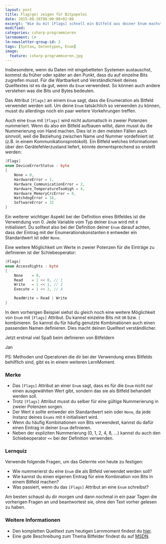 ```yaml
---
layout: post
title: Flag(ge) zeigen für Bitpopelei
date: 2015-08-26T06:00:00+02:00
excerpt: "Wie du mit [Flags] schnell ein Bitfeld aus deiner Enum machst."
modified:
categories: csharp-programmieren
lernmoment: C#
lm-newsletter-group-id: 2
tags: [Syntax, Datentypen, Enum]
image:
  feature: csharp-programmieren.jpg
---
```


Insbesondere, wenn du Daten mit eingebetteten Systemen austauschst, kommst du früher oder später an den Punkt, dass du auf einzelne Bits zugreifen musst. Für die Wartbarkeit und Verständlichkeit deines Quelltextes ist es da gut, wenn du `Enum` verwendest. So können auch andere verstehen was die Bits und Bytes bedeuten.

Das Attribut `[Flags]` an einem `Enum` sagt, dass die Enumeration als Bitfeld verwendet werden soll. Um deine `Enum` tatsächlich so verwenden zu können, musst du allerdings noch ein paar weitere Vorkehrungen treffen.

Auch eine `Enum` mit `[Flags]` wird nicht automatisch in zweier Potenzen nummeriert. Wenn du also ein Bitfeld aufbauen willst, dann musst du die Nummerierung von Hand machen. Dies ist in den meisten Fällen auch sinnvoll, weil die Beziehung zwischen Name und Nummer vordefiniert ist (z.B. in einem Kommunikationsprotokoll). Ein Bitfeld welches Informationen über den Gerätefehlerzustand liefert, könnte dementsprechend so erstellt werden:

```cs
[Flags]
enum DeviceErrorStatus : byte
{
	None = 0,
	HardwareError = 1,
	Hardware_CommunicationError = 2,
	Hardware_TemperatureTooHigh = 4,
	Hardware_MemoryCrcError = 8,
	WatchdogError = 16,
	SoftwareError = 32
}
```

Ein weiterer wichtiger Aspekt bei der Definition eines Bitfeldes ist die Verwendung von 0. Jede Variable vom Typ deiner `Enum` wird mit `0` initialisiert. Du solltest also bei der Definition deiner `Enum` darauf achten, dass der Eintrag mit der Enumerationskonstanten `0` entweder ein Standardwert ist oder `None`.

Eine weitere Möglichkeit um Werte in zweier Potenzen für die Einträge zu definieren ist der Schiebeoperator:

```cs
[Flags]
enum AccessRights : byte
{
	None	= 0,
	Read	= 1 << 0, // 1
	Write	= 1 << 1, // 2
	Execute	= 1 << 2, // 4

	ReadWrite = Read | Write
}
```

In dem vorherigen Beispiel siehst du gleich noch eine weitere Möglichkeit von `Enum` mit `[Flags]` Attribut. Du kannst einzelne Bits mit `OR` bzw. `|` kombinieren. So kannst du für häufig genutzte Kombinationen auch einen passenden Namen definieren. Dies macht deinen Quelltext verständlicher.

Jetzt erstmal viel Spaß beim definieren von Bitfeldern

Jan

PS: Methoden und Operatoren die dir bei der Verwendung eines Bitfelds behilflich sind, gibt es in einem weiteren LernMoment.

### Merke

-	Das `[Flags]` Attribut an einer `Enum` sagt, dass es für die `Enum` nicht nur einen ausgewählten Wert gibt, sondern das sie als Bitfeld behandelt werden soll.
-	Trotz `[Flags]` Attribut musst du selber für eine gültige Nummerierung in zweier Potenzen sorgen.
-	Der Wert `0` sollte entweder ein Standardwert sein oder `None`, da jede Instanz deines `Enums` mit `0` initialisiert wird.
-	Wenn du häufig Kombinationen von Bits verwendest, kannst du dafür einen Eintrag in deiner `Enum` definieren.
-	Neben der expliziten Nummerierung (0, 1, 2, 4, 8, ...) kannst du auch den Schiebeoperator `<<` bei der Definition verwenden.

### Lernquiz 

Verwende folgende Fragen, um das Gelernte von heute zu festigen:

-	Wie nummerierst du eine `Enum` die als Bitfeld verwendet werden soll?
-	Wie kannst du einen eigenen Eintrag für eine Kombination von Bits in einem Bitfeld machen?
-	Was passiert, wenn du das `[Flags]` Attribut an eine `Enum` schreibst?

Am besten schaust du dir morgen und dann nochmal in ein paar Tagen die vorherigen Fragen an und beantwortest sie, ohne den Text vorher gelesen zu haben.

### Weitere Informationen

-	Den kompletten Quelltext zum heutigen Lernmoment findest du [hier](https://github.com/LernMoment/csharp/tree/master/FlagsAttribut).
-	Eine gute Beschreibung zum Thema Bitfelder findest du auf [MSDN](https://msdn.microsoft.com/de-de/library/system.flagsattribute(v=vs.110).aspx).
